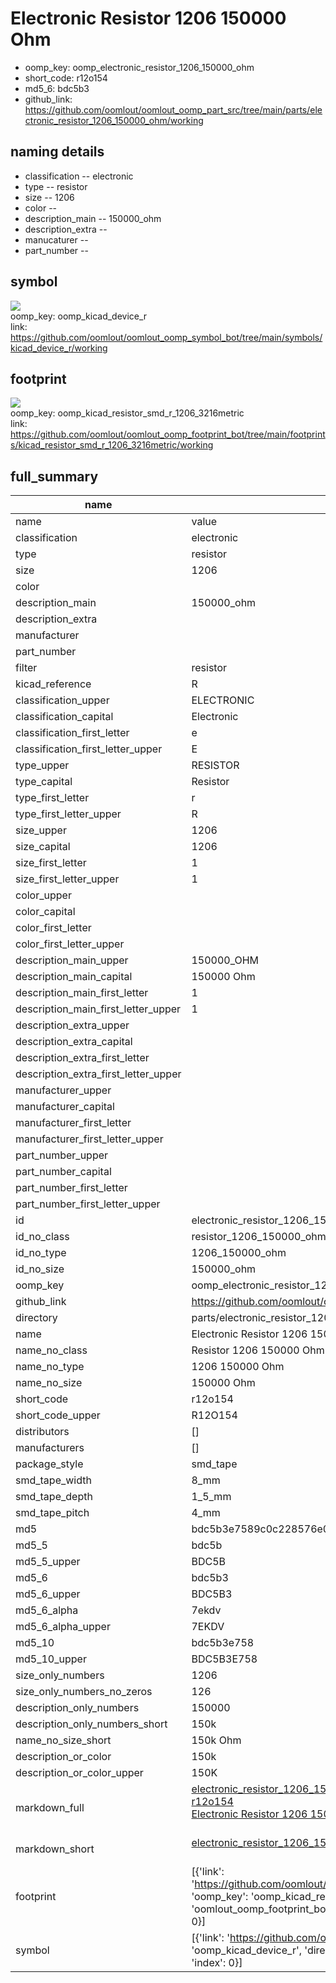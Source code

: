 # Electronic Resistor 1206 150000 Ohm

  
* oomp_key: oomp_electronic_resistor_1206_150000_ohm 
* short_code: r12o154
* md5_6: bdc5b3  
* github_link: https://github.com/oomlout/oomlout_oomp_part_src/tree/main/parts/electronic_resistor_1206_150000_ohm/working  
## naming details
* classification -- electronic
* type -- resistor
* size -- 1206
* color -- 
* description_main -- 150000_ohm
* description_extra -- 
* manucaturer -- 
* part_number -- 



## symbol

![](symbol/{index}/working/working_600.png)  
oomp_key: oomp_kicad_device_r  
link: https://github.com/oomlout/oomlout_oomp_symbol_bot/tree/main/symbols/kicad_device_r/working  

## footprint

![](footprint/{index}/working/working_600.png)  
oomp_key: oomp_kicad_resistor_smd_r_1206_3216metric  
link: https://github.com/oomlout/oomlout_oomp_footprint_bot/tree/main/footprints/kicad_resistor_smd_r_1206_3216metric/working  

## full_summary
| name | value | 
| --- | --- | 
| name | value | 
| classification | electronic | 
| type | resistor | 
| size | 1206 | 
| color |  | 
| description_main | 150000_ohm | 
| description_extra |  | 
| manufacturer |  | 
| part_number |  | 
| filter | resistor | 
| kicad_reference | R | 
| classification_upper | ELECTRONIC | 
| classification_capital | Electronic | 
| classification_first_letter | e | 
| classification_first_letter_upper | E | 
| type_upper | RESISTOR | 
| type_capital | Resistor | 
| type_first_letter | r | 
| type_first_letter_upper | R | 
| size_upper | 1206 | 
| size_capital | 1206 | 
| size_first_letter | 1 | 
| size_first_letter_upper | 1 | 
| color_upper |  | 
| color_capital |  | 
| color_first_letter |  | 
| color_first_letter_upper |  | 
| description_main_upper | 150000_OHM | 
| description_main_capital | 150000 Ohm | 
| description_main_first_letter | 1 | 
| description_main_first_letter_upper | 1 | 
| description_extra_upper |  | 
| description_extra_capital |  | 
| description_extra_first_letter |  | 
| description_extra_first_letter_upper |  | 
| manufacturer_upper |  | 
| manufacturer_capital |  | 
| manufacturer_first_letter |  | 
| manufacturer_first_letter_upper |  | 
| part_number_upper |  | 
| part_number_capital |  | 
| part_number_first_letter |  | 
| part_number_first_letter_upper |  | 
| id | electronic_resistor_1206_150000_ohm | 
| id_no_class | resistor_1206_150000_ohm | 
| id_no_type | 1206_150000_ohm | 
| id_no_size | 150000_ohm | 
| oomp_key | oomp_electronic_resistor_1206_150000_ohm | 
| github_link | https://github.com/oomlout/oomlout_oomp_part_src/tree/main/parts/electronic_resistor_1206_150000_ohm/working | 
| directory | parts/electronic_resistor_1206_150000_ohm | 
| name | Electronic Resistor 1206 150000 Ohm | 
| name_no_class | Resistor 1206 150000 Ohm | 
| name_no_type | 1206 150000 Ohm | 
| name_no_size | 150000 Ohm | 
| short_code | r12o154 | 
| short_code_upper | R12O154 | 
| distributors | [] | 
| manufacturers | [] | 
| package_style | smd_tape | 
| smd_tape_width | 8_mm | 
| smd_tape_depth | 1_5_mm | 
| smd_tape_pitch | 4_mm | 
| md5 | bdc5b3e7589c0c228576e071403b4888 | 
| md5_5 | bdc5b | 
| md5_5_upper | BDC5B | 
| md5_6 | bdc5b3 | 
| md5_6_upper | BDC5B3 | 
| md5_6_alpha | 7ekdv | 
| md5_6_alpha_upper | 7EKDV | 
| md5_10 | bdc5b3e758 | 
| md5_10_upper | BDC5B3E758 | 
| size_only_numbers | 1206 | 
| size_only_numbers_no_zeros | 126 | 
| description_only_numbers | 150000 | 
| description_only_numbers_short | 150k | 
| name_no_size_short | 150k Ohm | 
| description_or_color | 150k | 
| description_or_color_upper | 150K | 
| markdown_full | [electronic_resistor_1206_150000_ohm](https://github.com/oomlout/oomlout_oomp_part_src/tree/main/parts/electronic_resistor_1206_150000_ohm/working)<br>[r12o154](https://github.com/oomlout/oomlout_oomp_part_src/tree/main/parts/electronic_resistor_1206_150000_ohm/working)<br>[Electronic Resistor 1206 150000 Ohm](https://github.com/oomlout/oomlout_oomp_part_src/tree/main/parts/electronic_resistor_1206_150000_ohm/working)<br><br> | 
| markdown_short | [electronic_resistor_1206_150000_ohm](https://github.com/oomlout/oomlout_oomp_part_src/tree/main/parts/electronic_resistor_1206_150000_ohm/working)<br><br> | 
| footprint | [{'link': 'https://github.com/oomlout/oomlout_oomp_footprint_bot/tree/main/foootprntss/kicad_resistor_smd_r_1206_3216metric', 'oomp_key': 'oomp_kicad_resistor_smd_r_1206_3216metric', 'directory': 'oomlout_oomp_footprint_bot/footprints/kicad_resistor_smd_r_1206_3216metric//working/working.kicad_mod', 'index': 0}] | 
| symbol | [{'link': 'https://github.com/oomlout/oomlout_oomp_symbol_bot/tree/main/symbols/kicad_device_r', 'oomp_key': 'oomp_kicad_device_r', 'directory': 'oomlout_oomp_symbol_bot/symbols/kicad_device_r//working/working.kicad_sym', 'index': 0}] | 
